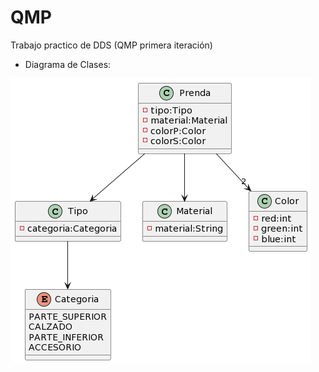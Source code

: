 # QMP
Trabajo practico de DDS (QMP primera iteración)

- Diagrama de Clases:

![alt text](https://github.com/federherrera/QMP/blob/primerIteracion/umlPrimeraIteracion.png?raw=true)
